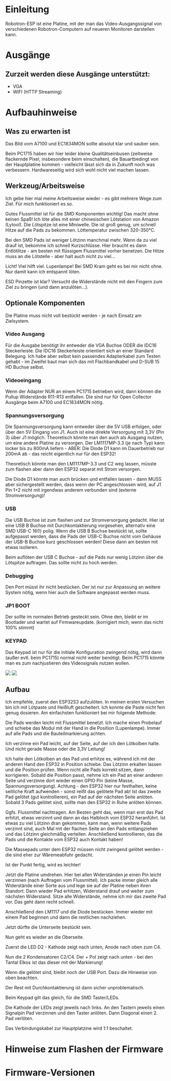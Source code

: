 # Einleitung
Robotron-ESP ist eine Platine, mit der man das Video-Ausgangssignal von verschiedenen Robotron-Computern auf neueren Monitoren darstellen kann.

# Ausgänge
## Zurzeit werden diese Ausgänge unterstützt:
- VGA
- WIFI (HTTP Streaming)

# Aufbauhinweise

## Was zu erwarten ist
Das Bild vom A7100 und EC1834MON sollte absolut klar und sauber sein.

Beim PC1715 haben wir hier leider kleine Qualitätseinbusen (zeitweise flackernde Pixel, insbesondere beim einschalten), die Bauartbedingt von der Hauptplatine kommen - vielleicht lässt sich da in Zukunft noch was verbessern.
Hardwareseitig wird sich wohl nicht viel machen lassen.

## Werkzeug/Arbeitsweise
Ich gebe hier mal meine Arbeitsweise wieder - es gibt mehrere Wege zum Ziel. Für mich funktioniert es so.

Gutes Flussmittel ist für die SMD Komponenten wichtig! Das macht ohne keinen Spaß!
Ich löte alles mit einer chinesischen Lötstation von Amazon (Lytool). Die Lötspitze ist eine Miniwelle. Die ist groß genug, um schnell Hitze auf die Pads zu bekommen.
Löttemperatur zwischen 320-350°C.

Bei den SMD Pads ist weniger Lötzinn manchmal mehr. Wenn da zu viel drauf ist, bekomme ich schnell Kurzschlüsse.
Hier braucht es dann Entlötlitze - am besten mit flüssigem Flussmittel vorher benetzen. Die Hitze muss an die Lötstelle - aber halt auch nicht zu viel...

Licht! Viel hilft viel.
Lupenlampe! Bei SMD Kram geht es bei mir nicht ohne. Nur damit kann ich entspannt löten.

ESD Pinzette ist klar? Versucht die Widerstände nicht mit den Fingern zum Ziel zu bringen (und dann anzulöten...). 

## Optionale Komponenten
Die Platine muss nicht voll bestückt werden - je nach Einsatz am Zielsystem.

### Video Ausgang
Für die Ausgabe benötigt ihr entweder die VGA Buchse ODER die IDC16 Steckerleiste.
Die IDC16 Steckerleiste orientiert sich an einer Standard Belegung. Ich habe aber selbst kein passendes Adapterkabel zum Testen gehabt - im Zweifel baut man sich das mit Flachbandkabel und D-SUB 15 HD Buchse selbst.

### Videoeingang
Wenn der Adapter NUR an einem PC1715 betrieben wird, dann können die Pullup Widerstände R11-R13 entfallen. Die sind nur für Open Collector Ausgänge beim A7100 und EC1834MON nötig.

### Spannungsversorgung
Die Spannungsversorgung kann entweder über die 5V USB erfolgen, oder über den 5V Eingang von J1.
Auch ist eine direkte Versorgung mit 3,3V (Pin 3) über J1 möglich. Theoretisch könnte man den auch als Ausgang nutzen, um eine andere Platine zu versorgen. Der LM1117MP-3.3 (je nach Typ) kann locker bis zu 800mA liefern - ABER:
Die Diode D1 kann im Dauerbetrieb nur 200mA ab - das reicht eigentlich nur für den ESP32!

Theoretisch könnte man den LM1117MP-3.3 und C2 weg lassen, müsste zum flashen aber dann den ESP32 separat mit Strom versorgen.

Die Diode D1 könnte man auch brücken und entfallen lassen - dann MUSS aber sichergestellt werden, dass wenn der PC angeschlossen wird, auf J1 Pin 1+2 nicht mit irgendwas anderem verbunden sind (externe Stromversorgung)!

### USB
Die USB Buchse ist zum flashen und zur Stromversorgung gedacht.
Hier ist eine USB B Buchse mit Durchkontaktierung vorgesehen, alternativ eine SMD USB-C 16(!) polig.
Wenn die USB B Buchse bestückt ist, sollte aufgepasst werden, dass die Pads der USB-C Buchse nicht vom Gehäuse der USB-B Buchse kurz geschlossen werden!
Diese dann am besten mit etwas isolieren.

Beim auflöten der USB C Buchse - auf die Pads nur wenig Lötzinn über die Lötspitze auftragen. Das sollte nicht zu hoch werden.

### Debugging
Den Port müsst ihr nicht bestücken. Der ist nur zur Anpassung an weitere System nötig, wenn hier auch die Software angepasst werden muss.

### JP1 BOOT
Der sollte im normalen Betrieb gesteckt sein. Ohne den, bleibt er im Bootlader und wartet auf Firmwareupdate. (korrigiert mich, wenn das nicht 100% stimmt)

### KEYPAD
Das Keypad ist nur für die initiale Konfiguration zwingend nötig, wird dann (außer evtl. beim PC1715) normal nicht weiter benötigt.
Beim PC1715 könnte man es zum nachjustieren des Videosignals nutzen wollen.

![](./images/platine_top.png)  ![](./images/platine_bottom.png)

## Aufbau
Ich empfehle, zuerst den ESP32S3 aufzulöten.
In meinen ersten Versuchen bin ich mit Lötpaste und Heißluft gescheitert. Ich konnte die Paste nicht fein genug dosieren.
Am einfachsten funktioniert bei mir folgende Methode:

Die Pads werden leicht mit Flussmittel benetzt. Ich mache einen Probelauf und schiebe das Modul mit der Hand in die Position (Lupenlampe). Immer auf alle Pads und die Bauteilmarkierung achten.

Ich verzinne ein Pad leicht, auf der Seite, auf der ich den Lötkolben halte. Und nicht gerade Masse oder die 3,3V Leitung! 

Ich halte den Lötkolben an das Pad und erhitze es, während ich mit der anderen Hand den ESP32 in Position schiebe. Das Lötzinn erkalten lassen und die Position prüfen. Wenn nicht alle Pads korrekt sitzen, dann korrigieren.
Sobald die Position passt, nehme ich ein Pad an einer anderen Seite und verzinne dort wieder einen GPIO Pin (keine Masse, Spannungsversorgung).
Achtung - den ESP32 hier nur festhalten, keine seitliche Kraft aufwenden - sonst reißt das gelötete Pad ab!
Ist das zweite Pad gelötet (gut kontrollieren), ein Pad auf der nächsten Seite anlöten.
Sobald 3 Pads gelötet sind, sollte man den ESP32 in Ruhe anlöten können.

Ggfs. Flussmittel nachtragen.
Am Besten geht das, wenn man erst das Pad erhitzt, etwas verzinnt und dann an das Halbloch vom ESP32 heranführt.
Ist etwas zu viel Lötzinn dran gekommen, kann man, wenn weitere Pads verzinnt sind, auch Mal mit der flachen Seite an den Pads entlangziehen und das Lötzinn gleichmäßig verteilen.
Anschließend kontrollieren, das die Pads und die Kontakte vom ESP32 auch Kontakt haben!

Die Massepads unter dem ESP32 müssen nicht zwingend gelötet werden - die sind eher zur Wäremeabfuhr gedacht.

Ist der Punkt fertig, wird es leichter!

Jetzt die Platine umdrehen. Hier bei allen Widerständen je einen Pin leicht verzinnen (nach Auftragen vom Flussmittel).
Ich packe immer gleich alle Widerstände einer Sorte aus und lege sie auf der Platine neben ihren Standort. Dann wieder Pad erhitzen, Widerstand drauf und weiter zum nächsten Widerstand. Sitze alle Widerstände, nehme ich mir das zweite Pad vor.
Das geht dann recht schnell.

Anschließend den LM1117 und die Diode bestücken.
Immer wieder mit einem Pad beginnen und dann die restlichen nachziehen.

Jetzt dürfte die Unterseite bestückt sein.

Nun geht es wieder an die Oberseite.

Zuerst die LED D2 - Kathode zeigt nach unten, Anode nach oben zum C4.

Nun die 2 Kondensatoren C2/C4. Der + Pol zeigt nach unten - bei den Tantal Elkos ist das dieser mit der Markierung!

Wenn die gelötet sind, bleibt noch der USB Port. Dazu die Hinweise von oben beachten.

Der Rest mit Durchkontaktierung ist dann sicher unproblematisch.

Beim Keypad gilt das gleich, für die SMD Taster/LEDs.

Die Kathode der LEDs zeigt jeweils nach links.
An den Tastern jeweils einen Signalpin Pad verzinnen und den Taster anlöten. Dann Diagonal einen 2. Pad verlöten.

Das Verbindungskabel zur Hauptplatzine wird 1:1 beschaltet.

# Hinweise zum Flashen der Firmware

# Firmware-Versionen
